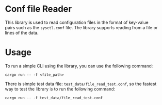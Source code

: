 # Conf file Reader

This library is used to read configuration files in the format of key-value pairs such as the `sysctl.conf` file.
The library supports reading from a file or lines of the data.

# Usage

To run a simple CLI using the library, you can use the following command:

```
cargo run -- -f <file_path>
```

There is simple test data file: `test_data/file_read_test.conf`, so the fastest way to test the library is to run the following command:

```
cargo run -- -f test_data/file_read_test.conf
```
